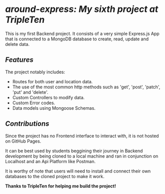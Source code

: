 # *around-express: My sixth project at TripleTen*
This is my first Backend project. It consists of a very simple Express.js App that is connected to a MongoDB database to create, read, update and delete data. 

## *Features*
The project notably includes:  
- Routes for both user and location data.
- The use of the most common http methods such as 'get', 'post', 'patch', 'put' and 'delete'.
- Custom Controllers to modify data.
- Custom Error codes.
- Data models using Mongoose Schemas.

## *Contributions*
Since the project has no Frontend interface to interact with, it is not hosted on GitHub Pages.  
  
It can be best used by students beggining their journey in Backend development by being cloned to a local machine and ran in conjunction on Localhost and an Api Platform like Postman.  
  
It is worthy of note that users will need to install and connect their own databases to the cloned project to make it work.  

  
**Thanks to TripleTen for helping me build the project!**
